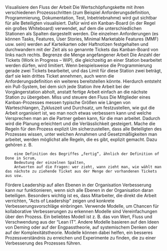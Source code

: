Visualisiere den Fluss der Arbeit
    Die Wertschöpfungskette mit ihren verschiedenen Prozessschritten (zum Beispiel Anforderungsdefinition, Programmierung, Dokumentation, Test, Inbetriebnahme) wird gut sichtbar für alle Beteiligten visualisiert. Dafür wird ein Kanban-Board (in der Regel ein großes Whiteboard) verwendet, auf dem die unterschiedlichen Stationen als Spalten dargestellt werden. Die einzelnen Anforderungen (es können Tasks, Features, User Stories, Minimal Marketable Features (MMF) usw. sein) werden auf Karteikarten oder Haftnotizen festgehalten und durchwandern mit der Zeit als so genannte Tickets das Kanban-Board von links nach rechts.
Begrenze die Menge angefangener Arbeit
    Die Anzahl der Tickets (Work in Progress – WiP), die gleichzeitig an einer Station bearbeitet werden dürfen, wird limitiert. Wenn beispielsweise die Programmierung gerade zwei Tickets bearbeitet, und das Limit für diese Station zwei beträgt, darf sie kein drittes Ticket annehmen, auch wenn die Anforderungsdefinition ein weiteres bereitstellen könnte. Hierdurch entsteht ein Pull-System, bei dem sich jede Station ihre Arbeit bei der Vorgängerstation abholt, anstatt fertige Arbeit einfach an die nächste Station zu übergeben.
Miss und steuere den Fluss
    Die Mitglieder eines Kanban-Prozesses messen typische Größen wie Längen von Warteschlangen, Zykluszeit und Durchsatz, um festzustellen, wie gut die Arbeit organisiert ist, wo man noch etwas verbessern kann und welche Versprechen man an die Partner geben kann, für die man arbeitet. Dadurch wird die Planung erleichtert und die Verlässlichkeit gesteigert.
Mache die Regeln für den Prozess explizit
    Um sicherzustellen, dass alle Beteiligten des Prozesses wissen, unter welchen Annahmen und Gesetzmäßigkeiten man arbeitet, werden möglichst alle Regeln, die es gibt, explizit gemacht. Dazu gehören z. B.

        eine Definition des Begriffes „fertig“, ähnlich der Definition of Done in Scrum,
        Bedeutung der einzelnen Spalten,
        Antworten auf die Fragen: wer zieht, wann zieht man, wie wählt man das nächste zu ziehende Ticket aus der Menge der vorhandenen Tickets aus usw.

Fördere Leadership auf allen Ebenen in der Organisation
    Verbesserung kann nur funktionieren, wenn sich alle Ebenen in der Organisation daran beteiligen. Besonders wichtig ist es, dass Mitarbeiter, die direkt die Arbeit verrichten, "Acts of Leadership" zeigen und konkrete Verbesserungsvorschläge einbringen.
Verwende Modelle, um Chancen für kollaborative Verbesserungen zu erkennen
    Modelle sind Vereinfachungen über den Prozess. Ein beliebtes Modell ist z. B. das von Wert, Fluss und Verschwendung aus der “Lean IT”. Andere Modelle basieren auf den Ideen von Deming oder auf der Engpasstheorie, auf systemischem Denken oder auf der Komplexitätstheorie. Modelle können dabei helfen, ein besseres Prozessverständnis zu erreichen und Experimente zu finden, die zu einer Verbesserung des Prozesses führen.
    
